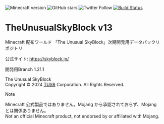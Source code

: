 ![Minecraft version](https://img.shields.io/badge/version-1.21.1-blue.svg)
![GitHub stars](https://img.shields.io/github/stars/TUSB/TheUnusualSkyBlock.svg?style=social)
![Twitter Follow](https://img.shields.io/twitter/follow/TUSkyBlock.svg?style=social)
[![Build Status](https://travis-ci.com/TUSB/TheUnusualSkyBlock.svg?branch=dev)](https://travis-ci.com/TUSB/TheUnusualSkyBlock)

# TheUnusualSkyBlock v13  
Minecraft 配布ワールド 「The Unusual SkyBlock」次期開発用データパックリポジトリ  

公式サイト: https://skyblock.jp/  

開発用Branch 1.21.1  



The Unusual SkyBlock  
Copyright &copy; 2024 [TUSB](https://skyblock.jp/) Corporation. All Rights Reserved.  

> [!NOTE]
> Minecraft 公式製品ではありません。Mojang から承認されておらず、Mojang とは関係ありません。  
> Not an official Minecraft product, not endorsed by or affiliated with Mojang.  
